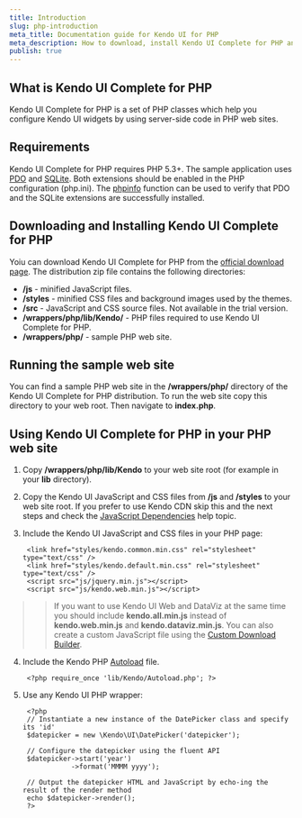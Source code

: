 ```yaml
---
title: Introduction
slug: php-introduction
meta_title: Documentation guide for Kendo UI for PHP
meta_description: How to download, install Kendo UI Complete for PHP and run the sample application.
publish: true
---
```


## What is Kendo UI Complete for PHP

Kendo UI Complete for PHP is a set of PHP classes which help you configure Kendo UI widgets by using server-side code in PHP web sites.

## Requirements

Kendo UI Complete for PHP requires PHP 5.3+. The sample application uses [PDO](http://www.php.net/manual/en/intro.pdo.php)
and [SQLite](http://www.php.net/manual/en/ref.pdo-sqlite.php).
Both extensions should be enabled in the PHP configuration (php.ini). The
[phpinfo](http://php.net/manual/en/function.phpinfo.php) function can be used to verify that PDO and the SQLite extensions are successfully installed.

## Downloading and Installing Kendo UI Complete for PHP

Yoiu can download Kendo UI Complete for PHP from the [official download page](http://www.kendoui.com/download). The distribution zip file
contains the following directories:

*   **/js** - minified JavaScript files.
*   **/styles** - minified CSS files and background images used by the themes.
*   **/src** - JavaScript and CSS source files. Not available in the trial version.
*   **/wrappers/php/lib/Kendo/** - PHP files required to use Kendo UI Complete for PHP.
*   **/wrappers/php/** - sample PHP web site.

## Running the sample web site

You can find a sample PHP web site in the **/wrappers/php/** directory of the Kendo UI Complete for PHP distribution.
To run the web site copy this directory to your web root. Then navigate to **index.php**.

## Using Kendo UI Complete for PHP in your PHP web site

1. Copy **/wrappers/php/lib/Kendo** to your web site root (for example in your **lib** directory).
2. Copy the Kendo UI JavaScript and CSS files from **/js** and **/styles** to your web site root. If you prefer to use Kendo CDN skip this and the next steps
and check the [JavaScript Dependencies](http://docs.kendoui.com/getting-started/javascript-dependencies#cdn) help topic.
3. Include the Kendo UI JavaScript and CSS files in your PHP page:

        <link href="styles/kendo.common.min.css" rel="stylesheet" type="text/css" />
        <link href="styles/kendo.default.min.css" rel="stylesheet" type="text/css" />
        <script src="js/jquery.min.js"></script>
        <script src="js/kendo.web.min.js"></script>

>>  If you want to use Kendo UI Web and DataViz at the same time you should include **kendo.all.min.js** instead of **kendo.web.min.js** and
**kendo.dataviz.min.js**. You can also create a custom JavaScript file using the
[Custom Download Builder](http://www.kendoui.com/custom-download).

4. Include the Kendo PHP [Autoload](http://php.net/manual/en/language.oop5.autoload.php) file.

        <?php require_once 'lib/Kendo/Autoload.php'; ?>

5. Use any Kendo UI PHP wrapper:

        <?php
        // Instantiate a new instance of the DatePicker class and specify its 'id'
        $datepicker = new \Kendo\UI\DatePicker('datepicker');

        // Configure the datepicker using the fluent API
        $datepicker->start('year')
                   ->format('MMMM yyyy');

        // Output the datepicker HTML and JavaScript by echo-ing the result of the render method
        echo $datepicker->render();
        ?>
